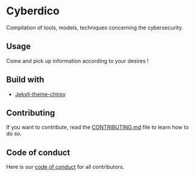 # Cyberdico

Compilation of tools, models, techniques concerning the cybersecurity.

## Usage

Come and pick up information according to your desires !

## Build with

- [Jekyll-theme-chirpy](https://github.com/cotes2020/jekyll-theme-chirpy)

## Contributing

If you want to contribute, read the [CONTRIBUTING.md](../cyberdico.github.io/CONTRIBUTING.md) file to learn how to do so.

## Code of conduct

Here is our [code of conduct](../cyberdico.github.io/CODE_OF_CONDUCT.md) for all contributors.